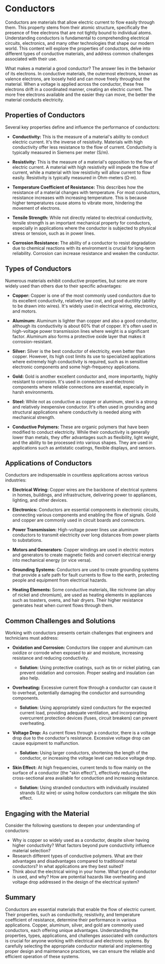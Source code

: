 # Conductors

Conductors are materials that allow electric current to flow easily through them. This property stems from their atomic structure, specifically the presence of free electrons that are not tightly bound to individual atoms. Understanding conductors is fundamental to comprehending electrical circuits, electronics, and many other technologies that shape our modern world. This content will explore the properties of conductors, delve into different types of conductive materials, and address common challenges associated with their use.

What makes a material a good conductor? The answer lies in the behavior of its electrons. In conductive materials, the outermost electrons, known as valence electrons, are loosely held and can move freely throughout the material. When a voltage is applied across the conductor, these free electrons drift in a coordinated manner, creating an electric current. The more free electrons available and the easier they can move, the better the material conducts electricity.

## Properties of Conductors

Several key properties define and influence the performance of conductors:

*   **Conductivity:** This is the measure of a material's ability to conduct electric current. It's the inverse of resistivity. Materials with high conductivity offer less resistance to the flow of current. Conductivity is typically measured in Siemens per meter (S/m).

*   **Resistivity:** This is the measure of a material's opposition to the flow of electric current. A material with high resistivity will impede the flow of current, while a material with low resistivity will allow current to flow easily. Resistivity is typically measured in Ohm-meters (Ω⋅m).

*   **Temperature Coefficient of Resistance:** This describes how the resistance of a material changes with temperature. For most conductors, resistance increases with increasing temperature. This is because higher temperatures cause atoms to vibrate more, hindering the movement of electrons.

*   **Tensile Strength:** While not directly related to electrical conductivity, tensile strength is an important mechanical property for conductors, especially in applications where the conductor is subjected to physical stress or tension, such as in power lines.

*   **Corrosion Resistance:** The ability of a conductor to resist degradation due to chemical reactions with its environment is crucial for long-term reliability. Corrosion can increase resistance and weaken the conductor.

## Types of Conductors

Numerous materials exhibit conductive properties, but some are more widely used than others due to their specific advantages:

*   **Copper:** Copper is one of the most commonly used conductors due to its excellent conductivity, relatively low cost, and good ductility (ability to be drawn into wires). It's widely used in electrical wiring, electronics, and motors.

*   **Aluminum:** Aluminum is lighter than copper and also a good conductor, although its conductivity is about 60% that of copper. It's often used in high-voltage power transmission lines where weight is a significant factor. Aluminum also forms a protective oxide layer that makes it corrosion-resistant.

*   **Silver:** Silver is the best conductor of electricity, even better than copper. However, its high cost limits its use to specialized applications where extremely high conductivity is required, such as in sensitive electronic components and some high-frequency applications.

*   **Gold:** Gold is another excellent conductor and, more importantly, highly resistant to corrosion. It's used in connectors and electronic components where reliable connections are essential, especially in harsh environments.

*   **Steel:** While not as conductive as copper or aluminum, steel is a strong and relatively inexpensive conductor. It's often used in grounding and structural applications where conductivity is needed along with mechanical strength.

*   **Conductive Polymers:** These are organic polymers that have been modified to conduct electricity. While their conductivity is generally lower than metals, they offer advantages such as flexibility, light weight, and the ability to be processed into various shapes. They are used in applications such as antistatic coatings, flexible displays, and sensors.

## Applications of Conductors

Conductors are indispensable in countless applications across various industries:

*   **Electrical Wiring:** Copper wires are the backbone of electrical systems in homes, buildings, and infrastructure, delivering power to appliances, lighting, and other devices.

*   **Electronics:** Conductors are essential components in electronic circuits, connecting various components and enabling the flow of signals. Gold and copper are commonly used in circuit boards and connectors.

*   **Power Transmission:** High-voltage power lines use aluminum conductors to transmit electricity over long distances from power plants to substations.

*   **Motors and Generators:** Copper windings are used in electric motors and generators to create magnetic fields and convert electrical energy into mechanical energy (or vice versa).

*   **Grounding Systems:** Conductors are used to create grounding systems that provide a safe path for fault currents to flow to the earth, protecting people and equipment from electrical hazards.

*   **Heating Elements:** Some conductive materials, like nichrome (an alloy of nickel and chromium), are used as heating elements in appliances such as toasters, ovens, and hair dryers. Their higher resistance generates heat when current flows through them.

## Common Challenges and Solutions

Working with conductors presents certain challenges that engineers and technicians must address:

*   **Oxidation and Corrosion:** Conductors like copper and aluminum can oxidize or corrode when exposed to air and moisture, increasing resistance and reducing conductivity.
    *   **Solution:** Using protective coatings, such as tin or nickel plating, can prevent oxidation and corrosion. Proper sealing and insulation can also help.

*   **Overheating:** Excessive current flow through a conductor can cause it to overheat, potentially damaging the conductor and surrounding components.
    *   **Solution:** Using appropriately sized conductors for the expected current load, providing adequate ventilation, and incorporating overcurrent protection devices (fuses, circuit breakers) can prevent overheating.

*   **Voltage Drop:** As current flows through a conductor, there is a voltage drop due to the conductor's resistance. Excessive voltage drop can cause equipment to malfunction.
    *   **Solution:** Using larger conductors, shortening the length of the conductor, or increasing the voltage level can reduce voltage drop.

*   **Skin Effect:** At high frequencies, current tends to flow mainly on the surface of a conductor (the "skin effect"), effectively reducing the cross-sectional area available for conduction and increasing resistance.
    *   **Solution:** Using stranded conductors with individually insulated strands (Litz wire) or using hollow conductors can mitigate the skin effect.

## Engaging with the Material

Consider the following questions to deepen your understanding of conductors:

*   Why is copper so widely used as a conductor, despite silver having higher conductivity? What factors beyond pure conductivity influence material selection?
*   Research different types of conductive polymers. What are their advantages and disadvantages compared to traditional metal conductors? In what applications are they best suited?
*   Think about the electrical wiring in your home. What type of conductor is used, and why? How are potential hazards like overheating and voltage drop addressed in the design of the electrical system?

## Summary

Conductors are essential materials that enable the flow of electric current. Their properties, such as conductivity, resistivity, and temperature coefficient of resistance, determine their performance in various applications. Copper, aluminum, silver, and gold are commonly used conductors, each offering unique advantages. Understanding the properties, types, applications, and challenges associated with conductors is crucial for anyone working with electrical and electronic systems. By carefully selecting the appropriate conductor material and implementing proper design and maintenance practices, we can ensure the reliable and efficient operation of these systems.